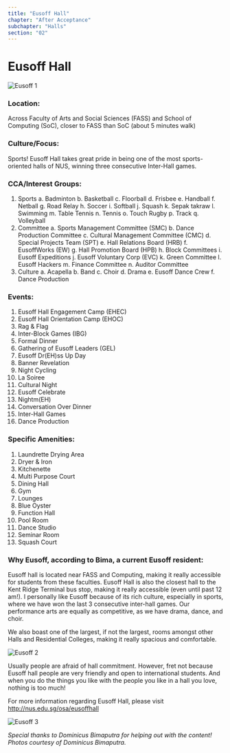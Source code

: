 ```yaml
---
title: "Eusoff Hall"
chapter: "After Acceptance"
subchapter: "Halls"
section: "02"
---
```


# Eusoff Hall

![Eusoff 1](/assets/admissions/eusoff/1.jpg "Eusoff 1")

### Location:

Across Faculty of Arts and Social Sciences (FASS) and School of Computing (SoC), closer to FASS than SoC (about 5 minutes walk)

### Culture/Focus:

Sports! Eusoff Hall takes great pride in being one of the most sports-oriented halls of NUS, winning three consecutive Inter-Hall games.

### CCA/Interest Groups:

1. Sports
   a. Badminton
   b. Basketball
   c. Floorball
   d. Frisbee
   e. Handball
   f. Netball
   g. Road Relay
   h. Soccer
   i. Softball
   j. Squash
   k. Sepak takraw
   l. Swimming
   m. Table Tennis
   n. Tennis
   o. Touch Rugby
   p. Track
   q. Volleyball
2. Committee
   a. Sports Management Committee (SMC)
   b. Dance Production Committee
   c. Cultural Management Committee (CMC)
   d. Special Projects Team (SPT)
   e. Hall Relations Board (HRB)
   f. EusoffWorks (EW)
   g. Hall Promotion Board (HPB)
   h. Block Committees
   i. Eusoff Expeditions
   j. Eusoff Voluntary Corp (EVC)
   k. Green Committee
   l. Eusoff Hackers
   m. Finance Committee
   n. Auditor Committee
3. Culture
   a. Acapella
   b. Band
   c. Choir
   d. Drama
   e. Eusoff Dance Crew
   f. Dance Production

### Events:

1. Eusoff Hall Engagement Camp (EHEC)
2. Eusoff Hall Orientation Camp (EHOC)
3. Rag & Flag
4. Inter-Block Games (IBG)
5. Formal Dinner
6. Gathering of Eusoff Leaders (GEL)
7. Eusoff Dr(EH)ss Up Day
8. Banner Revelation
9. Night Cycling
10. La Soiree
11. Cultural Night
12. Eusoff Celebrate
13. Nightm(EH)
14. Conversation Over Dinner
15. Inter-Hall Games
16. Dance Production

### Specific Amenities:

1. Laundrette Drying Area
2. Dryer & Iron
3. Kitchenette
4. Multi Purpose Court
5. Dining Hall
6. Gym
7. Lounges
8. Blue Oyster
9. Function Hall
10. Pool Room
11. Dance Studio
12. Seminar Room
13. Squash Court

### Why Eusoff, according to Bima, a current Eusoff resident:

Eusoff hall is located near FASS and Computing, making it really accessible for students from these faculties. Eusoff Hall is also the closest hall to the Kent Ridge Terminal bus stop, making it really accessible (even until past 12 am!). I personally like Eusoff because of its rich culture, especially in sports, where we have won the last 3 consecutive inter-hall games. Our performance arts are equally as competitive, as we have drama, dance, and choir.

We also boast one of the largest, if not the largest, rooms amongst other Halls and Residential Colleges, making it really spacious and comfortable.

![Eusoff 2](/assets/admissions/eusoff/2.jpg "Eusoff 2")

Usually people are afraid of hall commitment. However, fret not because Eusoff hall people are very friendly and open to international students. And when you do the things you like with the people you like in a hall you love, nothing is too much!

For more information regarding Eusoff Hall, please visit http://nus.edu.sg/osa/eusoffhall

![Eusoff 3](/assets/admissions/eusoff/3.jpg "Eusoff 3")

_Special thanks to Dominicus Bimaputra for helping out with the content!_
_Photos courtesy of Dominicus Bimaputra._
